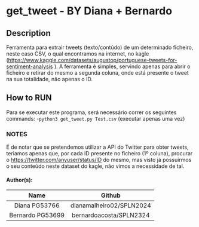               
# get_tweet - BY Diana + Bernardo

## Description

Ferramenta para extrair tweets (texto/contúdo) de um determinado ficheiro, neste caso CSV, o qual encontramos na internet, no kagle (https://www.kaggle.com/datasets/augustop/portuguese-tweets-for-sentiment-analysis ).
A ferramenta é simples, servindo apenas para abrir o ficheiro e retirar do mesmo a segunda coluna, onde está presente o tweet na sua totalidade, não apenas o ID.


## How to RUN

Para se executar este programa, será necessário correr os seguintes commands:
-`python3 get_tweet.py Test.csv` (executar apenas uma vez)

### NOTES

É de notar que se pretendemos utilizar a API do Twitter para obter tweets, teriamos apenas que, por cada ID presente no ficheiro (1º coluna), procurar o https://twitter.com/anyuser/status/ID do mesmo, mas visto já possuirmos o seu conteúdo neste dataset do kagle, não vimos a necessidade de tal.

#### Author(s):

Name               | Github 
:-----------------:|:------------------------------:
Diana PG53766      | dianamalheiro02/SPLN2024                  
Bernardo PG53699   | bernardoacosta/SPLN2324                     
                          
